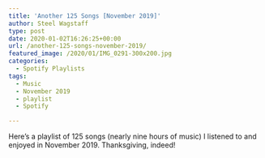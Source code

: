 ```yaml
---
title: 'Another 125 Songs [November 2019]'
author: Steel Wagstaff
type: post
date: 2020-01-02T16:26:25+00:00
url: /another-125-songs-november-2019/
featured_image: /2020/01/IMG_0291-300x200.jpg
categories:
  - Spotify Playlists
tags:
  - Music
  - November 2019
  - playlist
  - Spotify

---
```

Here&#8217;s a playlist of 125 songs (nearly nine hours of music) I listened to and enjoyed in November 2019. Thanksgiving, indeed!